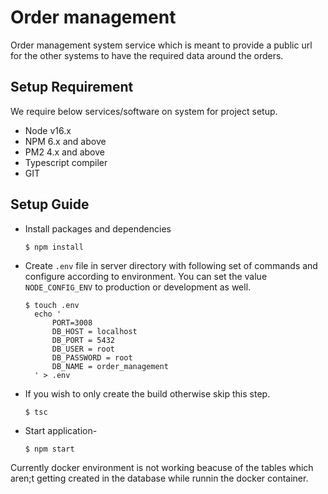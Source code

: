 
# Order management

Order management system service which is meant to provide a public url for the other systems to have the required data around the orders.

## Setup Requirement

We require below services/software on system for project setup.
* Node v16.x
* NPM 6.x and above
* PM2 4.x and above
* Typescript compiler
* GIT

## Setup Guide

* Install packages and dependencies

  ```
  $ npm install
  ```

* Create `.env` file  in server directory with following set of commands and configure according to environment. You can set the value `NODE_CONFIG_ENV` to production or development as well.

  ```
  $ touch .env
    echo '
        PORT=3008
        DB_HOST = localhost
        DB_PORT = 5432
        DB_USER = root
        DB_PASSWORD = root
        DB_NAME = order_management
    ' > .env
  ```

* If you wish to only create the build otherwise skip this step.

  ```
  $ tsc
  ```

* Start application-

  ```
  $ npm start
  ```



Currently docker environment is not working beacuse of the tables which aren;t getting created in the database while runnin the docker container.